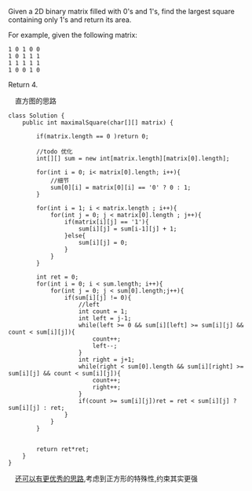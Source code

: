 Given a 2D binary matrix filled with 0's and 1's, find the largest square containing only 1's and return its area.

For example, given the following matrix:
```
1 0 1 0 0
1 0 1 1 1
1 1 1 1 1
1 0 0 1 0
```
Return 4.

&emsp;直方图的思路
```
class Solution {
    public int maximalSquare(char[][] matrix) {
        
        if(matrix.length == 0 )return 0;
        
        //todo 优化
        int[][] sum = new int[matrix.length][matrix[0].length];
        
        for(int i = 0; i< matrix[0].length; i++){
            //细节
            sum[0][i] = matrix[0][i] == '0' ? 0 : 1;
        }
        
        for(int i = 1; i < matrix.length ; i++){
            for(int j = 0; j < matrix[0].length ; j++){
                if(matrix[i][j] == '1'){
                    sum[i][j] = sum[i-1][j] + 1;
                }else{
                    sum[i][j] = 0;
                }
            }
        }
        
        int ret = 0;
        for(int i = 0; i < sum.length; i++){
            for(int j = 0; j < sum[0].length;j++){
                if(sum[i][j] != 0){
                    //left
                    int count = 1;
                    int left = j-1;
                    while(left >= 0 && sum[i][left] >= sum[i][j] && count < sum[i][j]){
                        count++;
                        left--;
                    }
                    int right = j+1;
                    while(right < sum[0].length && sum[i][right] >= sum[i][j] && count < sum[i][j]){
                        count++;
                        right++;
                    }
                    if(count >= sum[i][j])ret = ret < sum[i][j] ? sum[i][j] : ret;
                }
            }
        }
        
        
        return ret*ret;
    }
}
```

&emsp;[还可以有更优秀的思路](https://discuss.leetcode.com/topic/15328/easy-dp-solution-in-c-with-detailed-explanations-8ms-o-n-2-time-and-o-n-space),考虑到正方形的特殊性,约束其实更强


